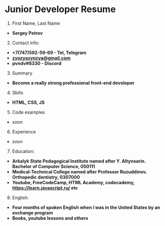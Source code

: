 # Junior Developer Resume

1. First Name, Last Name
  * **Sergey Petrov**
2. Contact Info:
  * **+7(747)592-59-69 - Tel, Telegram**
  * **zyozyazyozya@gmail.com**
  * **pvndv#8330 - Discord**
3. Summary
  * **Become a really strong professional front-end devoloper**
4. Skills
  * **HTML, CSS, JS**
5. Code examples
  * _soon_
6. Experience
  * _soon_
7. Education:
  * **Arkalyk State Pedagogical Institute named after Y. Altynsarin. Bachelor of Computer Science, 050111**
  * **Medical-Technical College named after Professor Ruzuddinov. Orthopedic dentistry, 0307000**
  * **Youtube, FreeCodeCamp, HTML Academy, codecademy, https://learn.javascript.ru/ etc**
8. English:
  * **Four months of spoken English when I was in the United States by an exchange program**
  * **Books, youtube lessons and others**

